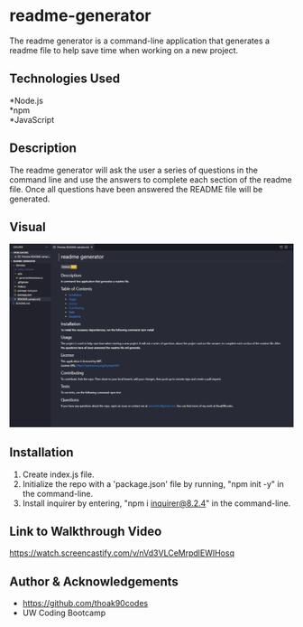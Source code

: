 # readme-generator

The readme generator is a command-line application that generates a readme file to help save time when working on a new project.

## Technologies Used

*Node.js  
*npm  
*JavaScript

## Description

The readme generator will ask the user a series of questions in the command line and use the answers to complete each section of the readme file. Once all questions have been answered the README file will be generated. 

## Visual
![Generated sample readme file.](./Develop/utils/Images/generated-readme-ss.png)

## Installation

1. Create index.js file.
2. Initialize the repo with a 'package.json' file by running, "npm init -y" in the command-line.
3. Install inquirer by entering, "npm i inquirer@8.2.4" in the command-line.

## Link to Walkthrough Video
https://watch.screencastify.com/v/nVd3VLCeMrpdlEWIHosq
## Author & Acknowledgements
* https://github.com/thoak90codes
* UW Coding Bootcamp
